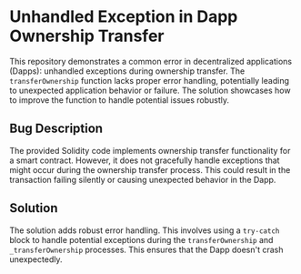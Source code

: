 # Unhandled Exception in Dapp Ownership Transfer

This repository demonstrates a common error in decentralized applications (Dapps): unhandled exceptions during ownership transfer.  The `transferOwnership` function lacks proper error handling, potentially leading to unexpected application behavior or failure.  The solution showcases how to improve the function to handle potential issues robustly.

## Bug Description
The provided Solidity code implements ownership transfer functionality for a smart contract. However, it does not gracefully handle exceptions that might occur during the ownership transfer process. This could result in the transaction failing silently or causing unexpected behavior in the Dapp. 

## Solution
The solution adds robust error handling. This involves using a `try-catch` block to handle potential exceptions during the `transferOwnership` and `_transferOwnership` processes. This ensures that the Dapp doesn't crash unexpectedly.